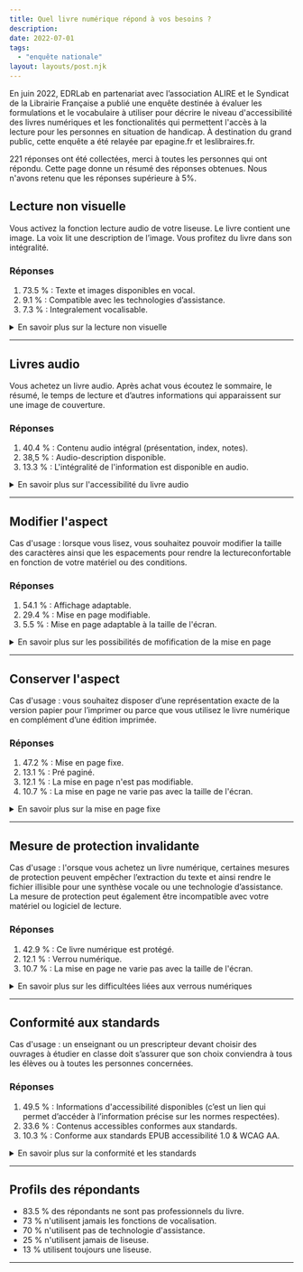 ```yaml
---
title: Quel livre numérique répond à vos besoins ? 
description: 
date: 2022-07-01
tags:
  - "enquête nationale"
layout: layouts/post.njk
---
```


En juin 2022, EDRLab en partenariat avec l’association ALIRE et le Syndicat de la Librairie Française a publié une enquête destinée à évaluer les formulations et le vocabulaire à utiliser pour décrire le niveau d'accessibilité des livres numériques et les fonctionalités qui permettent l'accès à la lecture pour les personnes en situation de handicap. À destination du grand public, cette enquête a été relayée par epagine.fr et leslibraires.fr.

221 réponses ont été collectées, merci à toutes les personnes qui ont répondu. Cette page donne un résumé des réponses obtenues. Nous n'avons retenu que les réponses supérieure à 5%.

<article id="accessModeTextual">
<h2>Lecture non visuelle</h2>
<p>Vous activez la fonction lecture audio de votre liseuse. Le livre contient une image. La voix lit une description de l’image. Vous profitez du livre dans son intégralité.</p>
<h3>Réponses</h3>
<ol>
<li>73.5 % : Texte et images disponibles en vocal.</li>
<li>9.1 % : Compatible avec les technologies d’assistance.</li>
<li>7.3 % : Integralement vocalisable.</li>
</ol>

<details><summary>En savoir plus sur la lecture non visuelle</summary>
<ul>
<li>Définition : le contenu du livre numérique est intégralement consultable en texte, les autres médias nécessaires à la compréhension sont décrits ou disposent d’une alternative textuelle.</li>
	<li>Exemple :
	<div class="ckeditor-html5-video" style="text-align: center;">
	<video controls="controls" controlslist="nodownload" src="statics/thorium-descr-imgs.m4v" width="480px" aria-describedby="transcriptionThoriumVocal"></video>
	</div><span id="transcriptionThoriumVocal">Transcription : la voix de synthése lit le titre puis la description de l'image. Un surlignage jaune permet d'identifier que c'est l'image qui est lue.</span>.</li>
	<li>Précisions : la plupart des publications numériques disponiblesincluent leur contenu en texte numérique et peuvent indiquer qu’elles sont adaptées aux lecteurs d’écran. Les exceptions sont les publications dont une partie du contenu essentiel à la compréhension n’est inclus que dans des images, comme des graphiques, des tableaux ou des équations présentés sous forme d’images, et les publications dont l’apparence fixe est créée par une image de chaque page au lieu d’un texte véritable.</li>
</ul>
</details>
</article><hr/>
<article>
<h2 id="accessModeAuditory">Livres audio</h2>
<p>Vous achetez un livre audio. Après achat vous écoutez le sommaire, le résumé, le temps de lecture et d’autres informations qui apparaissent sur une image de couverture. </p>
<h3>Réponses</h3>
<ol>
<li>40.4 % : Contenu audio intégral (présentation, index, notes).</li>
<li>38,5 % : Audio-description disponible.</li>
<li>13.3 % : L'intégralité de l'information est disponible en audio.</li>
</ol>

<details><summary>En savoir plus sur l'accessibilité du livre audio</summary>
<ul>
<li>Exemple : <img alt="Capture d'écran d'un dossier contenant des fichiers MP3 et un fichier couverture.mp3" src="statics/image3.png">.</li>
<li>Définition : indication que cette publication peut être lue intégralement en mode audio. Cette désignation s’applique même si le texte est également disponible avec l’audio.</li>
<li>Précisions : les livres audio présentés sans texte sont considérés comme des publications optimisées. Ils ne répondent pas à toutes les exigences en matière d’accessibilité et ne seront donc pas identifiés lors du filtrage des publications “accessibles”, mais ils donnent accès à la publication à des utilisateurs spécifiques qui ont besoin de l’audio. Le fait de permettre aux utilisateurs d’être autonomes pour chercher dans une collection toutes les publications avec le son intégral aidera ces utilisateurs et le fait d’inclure cette information dans les métadonnées affichées alertera également les utilisateurs pour lesquels le son est inaccessible.</li>
</ul>
</details>
</article><hr/>
<article>
<h2 id="displayTransformability"> Modifier l'aspect</h2>
<p>Cas d'usage : lorsque vous lisez, vous souhaitez pouvoir modifier la taille des caractères ainsi que les espacements pour rendre la lectureconfortable en fonction de votre matériel ou des conditions.</p>

<h3>Réponses</h3>
<ol>
<li>54.1 % : Affichage adaptable.</li>
<li>29.4 % : Mise en page modifiable.</li>
<li>5.5 % : Mise en page adaptable à la taille de l'écran.</li>
</ol>

<details><summary>En savoir plus sur les possibilités de mofification de la mise en page</summary>
<ul>
<li>Exemple : <img alt="Dans l'interface de Thorium, l'aspect du livre est modifié : le fonc passe en en sépia puis en noir ; la police est grossie puis modifiée, les espacements des lignes sont agrandis." src="statics/thorium_adjust_txt.gif">.</li>
<li>Définition : Lors de sa lecture, la mise en forme du fichier est adaptée aux besoins de l’utilisateur (taille adaptée à l’écran, police, taille de la police, espacements, etc.) en fonction des possibilités du logiciel de lecture.</li>	<li>Précisions : cela concerne les livres numériques au format EPUB (quand la mise en page n’est pas fixe), Kindle, Books ou HTML.</li>
</ul>
</details>
</article><hr/>
<article id="displayTransformabilityNo">
<h2>Conserver l'aspect</h2>
<p>Cas d'usage : vous souhaitez disposer d’une représentation exacte de la version papier pour l’imprimer ou parce que vous utilisez le livre numérique en complément d’une édition imprimée.</p>
<h3>Réponses</h3>
<ol>
<li>47.2 % : Mise en page fixe.</li>
<li>13.1 % : Pré paginé.</li>
<li>12.1 % : La mise en page n'est pas modifiable.</li>
<li>10.7 % : La mise en page ne varie pas avec la taille de l'écran.</li>
</ol>

<details><summary>En savoir plus sur la mise en page fixe</summary>
<ul>
<li>Exemple : <a href="https://ressources.sesamath.net/coll_docs/cah/valide/manuel_chapitre_2014_2SP1.pdf">Une page d'un manuel scolaire dont la mise en page structure fortement la lecture.</a><br/><img alt="" src="statics/image6.png" style="width: 319.71px; height: 502.60px; margin-left: 0.00px; margin-top: 0.00px; transform: rotate(0.00rad) translateZ(0px); -webkit-transform: rotate(0.00rad) translateZ(0px);" title="">.</li>
<li>Définition : Lors de sa lecture, la mise en forme du fichier n’est pas modifiée quelle que soit la taille de l’écran. L’utilisateur ne peut pas modifier la police ou les espacements.</li>
<li>Précisions : les mises en page fixes sont par nature difficilement accessibles car elle sne peremttent pas d'ajuster le texte à sa vision ou à son écran. Il ets aussi particuliérement complexe d'assurer leur restitution correcte par une technologie d'assistance comme un lecteur d'écran qui assure la retsitution vocale ou braille. Par ailleurs la pagination de référence de l'original peut-être ajoutée dans un format EPUB ou HTML et rendue disponible via un menu spécifique.</li>
</ul>
</details>
</article><hr/>
<article id="disableByDrm">
 <h2>Mesure de protection invalidante</h2>
 <p>Cas d'usage : l'orsque vous achetez un livre num&eacute;rique, certaines mesures de protection peuvent emp&ecirc;cher l&rsquo;extraction du texte et ainsi rendre le fichier illisible pour une synth&egrave;se vocale ou une technologie d&rsquo;assistance. La mesure de protection peut &eacute;galement &ecirc;tre incompatible avec votre mat&eacute;riel ou logiciel de lecture.
 </p>

<h3>Réponses</h3>
<ol>
<li>42.9 % : Ce livre numérique est protégé.</li>
<li>12.1 % : Verrou numérique.</li>
<li>10.7 % : La mise en page ne varie pas avec la taille de l'écran.</li>
</ol>

 <details><summary>En savoir plus sur les difficultées liées aux verrous numériques</summary>
<ul>
<li>Exemple :<br/>
<img alt="" src="statics/image5.png" style="width: 381.00px; height: 137.00px; margin-left: 0.00px; margin-top: 0.00px; transform: rotate(0.00rad) translateZ(0px); -webkit-transform: rotate(0.00rad) translateZ(0px);" title="">
<img alt="" src="statics/image1.png" style="width: 584.00px; height: 240.00px; margin-left: 0.00px; margin-top: 0.00px; transform: rotate(0.00rad) translateZ(0px); -webkit-transform: rotate(0.00rad) translateZ(0px);" title="">.</li>
<li>
<span>D&eacute;finition :</span>
<span>&nbsp;les verrous num&eacute;riques, aussi appel&eacute;s DRM (de l&rsquo;anglais Digital Rights Management) ou mesures de protections techniques, sont des mesures de protection pour &eacute;viter ou limiter certains usages non autoris&eacute;s comme l&rsquo;impression, la copie ou le partage des fichiers num&eacute;riques. Ces 
<a href="https://www.google.com/url?q=https://fr.wikipedia.org/wiki/Gestion_des_droits_num%25C3%25A9riques%23Les_livres_num%25C3%25A9riques&amp;sa=D&amp;source=editors&amp;ust=1654525991332926&amp;usg=AOvVaw3DjsY4lvyx0sSaR_xELZml">mesures de protection appliqu&eacute;s aux livres num&eacute;riques</a> &nbsp;peuvent rendre inop&eacute;rantes des fonctionnalit&eacute;s essentielles &agrave; l&rsquo;accessibilit&eacute;. .</li>
<li>Pr&eacute;cisions : .</li>
</ul></details>
 </article><hr/>
<article id="conformsTo">
<h2>Conformité aux standards</h2>
<p>Cas d'usage : un enseignant ou un prescripteur devant choisir des ouvrages à étudier en classe doit s’assurer que son choix conviendra à tous les élèves ou à toutes les personnes concernées. 
</p>


<h3>Réponses</h3>
<ol>
<li>49.5 % : Informations d'accessibilité disponibles (c’est un lien qui permet d’accéder à l’information précise sur les normes respectées).</li>
<li>33.6 % : Contenus accessibles conformes aux standards.</li>
<li>10.3 % : Conforme aux standards EPUB accessibilité 1.0 & WCAG AA.</li>
</ol>


<details><summary>En savoir plus sur la conformité et les standards</summary>
<ul>
<li>Exemple : <a href="https://edition-accessible.github.io/signalement/protoype1/ace-smart-report-fr.html">un rapport de conformité d'accessibilité EPUB (nouvelle fenêtre)</a>|</li>
<li>Définition : les normes 
<a href="https://www.w3.org/Translations/WCAG20-fr/">Règles pour l'accessibilité des contenus Web (WCAG en anglais)</a>et <a href="https://www.edrlab.org/public/sne/TAE_HTML_V3/Techniques_d_Accessibilite_EPUB%201.0.htm">Accessibilité EPUB (<span lang="en">Epub Accessibility</span> en anglais) </a> offrent un consensus sur les pratiques à mettre en oeuvre pour assurer la meilleur accessibilité possible au plus grand nombre d'utilisateurs. Les créateurs de documents doivent les respecter ainsi que les fabricants de matériel de lecture ou de technologies d'assistance.</li>
<li>Précisions : ces normes sont techniques et peuvent-être difficiles à comprendre pour des utilisateurs. .</li>
</ul>
</details>
</article><hr/>
<article><h2>Profils des répondants</h2>
<ul>
<li>83.5 % des répondants ne sont pas professionnels du livre.</li>
<li>73 % n'utilisent jamais les fonctions de vocalisation.</li>
<li>70 % n'utilisent pas de technologie d'assistance.</li>
<li>25 % n'utilisent jamais de liseuse.</li>
<li>13 % utilisent toujours une liseuse.</li>
</ul>

<p></p>
</article><hr/>